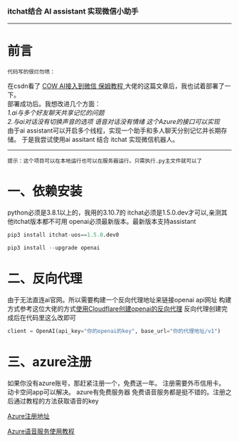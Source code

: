 ### itchat结合 AI assistant 实现微信小助手

---

# 前言
`代码写的很烂勿喷：`

在csdn看了 [COW AI接入到微信 保姆教程 ](https://blog.csdn.net/m0_69655483/article/details/134170135?spm=1001.2014.3001.5501)大佬的这篇文章后，我也试着部署了一下。  
 部署成功后。我想改进几个方面：   
 		*1.ai与多个好友聊天共享记忆的问题*  
 		*2.与ai对话没有切换声音的选项  语音对话没有情绪 这个Azure的接口可以实现*  
 由于ai assistant可以开启多个线程，实现一个助手和多人聊天分别记忆并长期存储。 于是我尝试使用ai assitant 结合 itchat 实现微信机器人。
    
 	 


---

`提示：这个项目可以在本地运行也可以在服务器运行。只需执行.py主文件就可以了`

# 一、依赖安装

 python必须是3.8.1以上的，我用的3.10.7的  itchat必须是1.5.0.dev才可以,亲测其他itchat版本都不可用    openai必须最新版本。最新版本支持assistant    

  ```python
  pip3 install itchat-uos==1.5.0.dev0  
```
  ```python
 pip3 install --upgrade openai
```
   
# 二、反向代理
由于无法直连ai官网。所以需要构建一个反向代理地址来链接openai api网址
构建方式参考这位大佬的方式[使用Cloudflare创建openai的反向代理](https://blog.csdn.net/guo_zhen_qian/article/details/134957351?ops_request_misc=%257B%2522request%255Fid%2522%253A%2522170442003016777224489813%2522%252C%2522scm%2522%253A%252220140713.130102334.pc%255Fall.%2522%257D&request_id=170442003016777224489813&biz_id=0&utm_medium=distribute.pc_search_result.none-task-blog-2~all~first_rank_ecpm_v1~rank_v31_ecpm-1-134957351-null-null.142%5Ev99%5Epc_search_result_base6&utm_term=open%E5%8F%8D%E5%90%91%E4%BB%A3%E7%90%86&spm=1018.2226.3001.4187)  反向代理创建完成后在代码里这么改即可

```python
client = OpenAI(api_key="你的openai的key", base_url="你的代理地址/v1")
```

# 三、azure注册
如果你没有azure账号，那赶紧注册一个，免费送一年。 注册需要外币信用卡。 动卡空间app可以解决。  azure有免费服务器 免费语音服务都是挺不错的。注册之后通过教程的方法获取语音的key

[Azure注册地址](https://azure.microsoft.com/zh-cn/get-started/welcome-to-azure/?subscriptionId=fb407ffc-43a6-462d-bb96-4ac955ba76c5)

[Azure语音服务使用教程](https://zhuanlan.zhihu.com/p/627165015?utm_id=0)

